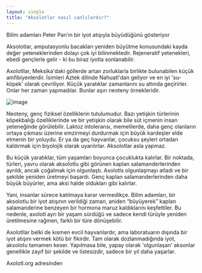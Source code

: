 ```yaml
---
layout: single
title: "Aksolotlar nasıl canlılardır?"
---
```

Bilim adamları Peter Pan’ın bir iyot atışıyla büyüdüğünü gösteriyor

Aksolotlar, amputasyonlu bacakları yeniden büyütme konusundaki kayda değer yeteneklerinden dolayı çok iyi bilinmektedir. Rejeneratif yetenekleri, ebedi gençlerle gelir - ki bu biraz iyotla sonlanabilir.

Axolotllar, Meksika'daki göllerde artan zorluklarla birlikte bulunabilen küçük amfibiyenlerdir. İsimleri Aztek dilinde Nahuatl'dan geliyor ve en iyi 'su-köpek' olarak çevriliyor. Küçük yaratıklar zamanlarını su altında geçirirler. Onlar her zaman yapmadılar. Bunlar aşırı neoteny örnekleridir.

![image](https://www.bilimvetekno.com/wp-content/uploads/2017/01/Aksolotl-nedir-728x410.jpg)

Neoteny, genç fiziksel özelliklerin tutulumudur. Bazı yetişkin türlerinin köpekbalığı özelliklerinde ve bir yetişkin olarak bile süt içmenin insan yeteneğinde görülebilir. Laktoz intoleransı, memelilerde, daha genç olanların ortaya çıkması üzerine emzirmeyi durdurmak için büyük kardeşler elde etmenin bir yoluydu. Er ya da geç hayvanlar, çocuksu şeyleri ortadan kaldırmak için biyolojik olarak uyarılırlar. Aksolotlar asla yapmaz.

Bu küçük yaratıklar, tüm yaşamları boyunca çocuklukta kalırlar. Bir noktada, türleri, yavru olarak aksolotlu gibi görünen kaplan salamanderlerinden ayrıldı, ancak çoğalmak için olgunlaştı. Axolotls olgunlaşmayı atladı ve bir şekilde yeniden üretmeyi başardı. Genç kaplan salamanderlerinden daha büyük büyürler, ama aksi halde oldukları gibi kalırlar.

Yani, insanlar sürece katılmaya karar vermedikçe. Bilim adamları, bir aksolotlu bir iyot atışının verildiği zaman, aniden “büyüyerek” kaplan salamanderine benzeyen bir hormona maruz kaldıklarını keşfettiler. Bu nedenle, axolotl ayrı bir yaşam sürdüğü ve sadece kendi türüyle yeniden üretilmesine rağmen, farklı bir türe dönüşebilir.

Axolotllar belki de kısmen evcil hayvanlardır, ama laboratuarın dışında bir iyot atışını vermek kötü bir fikirdir. Tam olarak dozlanmadığında iyot, aksolotu tamamen keser. Yapılmasa bile, yapay olarak 'olgunlaşan' aksonlar genellikle zayıf bir şekilde ve listesizdir, sadece bir yıl daha yaşarlar.

Axolotl.org adresinden
